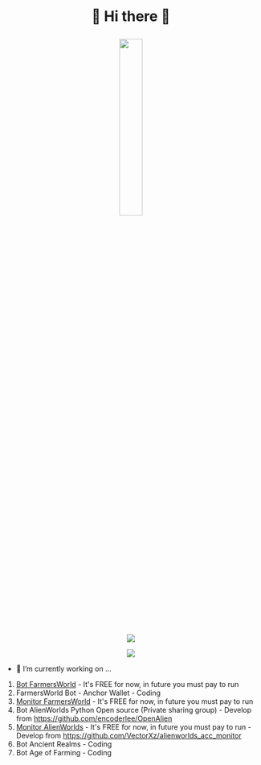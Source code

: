 <h1><p align="center"> 👋 Hi there 👋 </p></h1>
<p align="center">
 <img width="30%" src="https://avatars.githubusercontent.com/u/45612350">
</p>
  
<p align="center">
 <img src="https://github-readme-stats.vercel.app/api/top-langs/?username=thiencntt&layout=compact&theme=radical">
</p>
<p align="center">
  <img src="https://github-readme-stats.vercel.app/api?username=thiencntt&theme=radical"></p>
</p>

- 🔭 I’m currently working on ...
1. [Bot FarmersWorld](https://minewax.com/fw/) - It's FREE for now, in future you must pay to run
2. FarmersWorld Bot - Anchor Wallet - Coding
3. [Monitor FarmersWorld](https://fwmonitor.vercel.app) - It's FREE for now, in future you must pay to run
4. Bot AlienWorlds Python Open source (Private sharing group) - Develop from https://github.com/encoderlee/OpenAlien
5. [Monitor AlienWorlds](https://tlm.vercel.app) - It's FREE for now, in future you must pay to run - Develop from https://github.com/VectorXz/alienworlds_acc_monitor
6. Bot Ancient Realms - Coding
7. Bot Age of Farming - Coding


<!--
**thiencntt/thiencntt** is a ✨ _special_ ✨ repository because its `README.md` (this file) appears on your GitHub profile.

Here are some ideas to get you started:

- 🔭 I’m currently working on ...
- 🌱 I’m currently learning ...
- 👯 I’m looking to collaborate on ...
- 🤔 I’m looking for help with ...
- 💬 Ask me about ...
- 📫 How to reach me: ...
- 😄 Pronouns: ...
- ⚡ Fun fact: ...
-->

